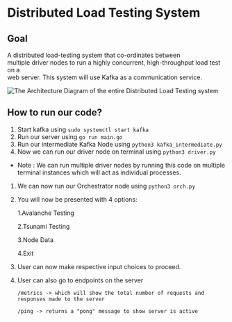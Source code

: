 # Distributed Load Testing System

## Goal

A distributed load-testing system that co-ordinates between  
multiple driver nodes to run a highly concurrent, high-throughput load test on a  
web server. This system will use Kafka as a communication service.

![The Architecture Diagram of the entire Distributed Load Testing system](https://i.imgur.com/dEAZWyX.png)

## How to run our code?

1. Start kafka using `sudo systemctl start kafka`
2. Run our server using `go run main.go`
3. Run our intermediate Kafka Node using `python3 kafka_intermediate.py`
4. Now we can run our driver node on terminal using `python3 driver.py`

- Note : We can run multiple driver nodes by running this code on multiple terminal instances which will act as individual processes.

1. We can now run our Orchestrator node using `python3 orch.py`
2. You will now be presented with 4 options:

   1.Avalanche Testing

   2.Tsunami Testing

   3.Node Data

   4.Exit

3. User can now make respective input choices to proceed.

4. User can also go to endpoints on the server

   `/metrics -> which will show the total number of requests and responses made to the server`

   `/ping -> returns a "pong" message to show server is active`
